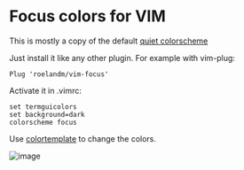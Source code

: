 # Focus colors for VIM

This is mostly a copy of the default [quiet colorscheme](https://github.com/vim/vim/blob/master/runtime/colors/quiet.vim)

Just install it like any other plugin.
For example with vim-plug:
```
Plug 'roelandm/vim-focus'
```

Activate it in .vimrc:
```
set termguicolors
set background=dark
colorscheme focus
```

Use [colortemplate](https://github.com/lifepillar/vim-colortemplate) to change the colors.


![image](https://github.com/user-attachments/assets/30b9e6d9-dfa5-4f04-93a4-f4d9e147c10c)

